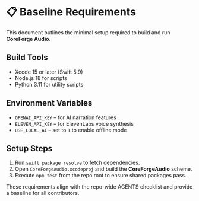 # 📋 Baseline Requirements

This document outlines the minimal setup required to build and run **CoreForge Audio**.

## Build Tools
- Xcode 15 or later (Swift 5.9)
- Node.js 18 for scripts
- Python 3.11 for utility scripts

## Environment Variables
- `OPENAI_API_KEY` – for AI narration features
- `ELEVEN_API_KEY` – for ElevenLabs voice synthesis
- `USE_LOCAL_AI` – set to `1` to enable offline mode

## Setup Steps
1. Run `swift package resolve` to fetch dependencies.
2. Open `CoreForgeAudio.xcodeproj` and build the **CoreForgeAudio** scheme.
3. Execute `npm test` from the repo root to ensure shared packages pass.

These requirements align with the repo-wide AGENTS checklist and provide a baseline for all contributors.
